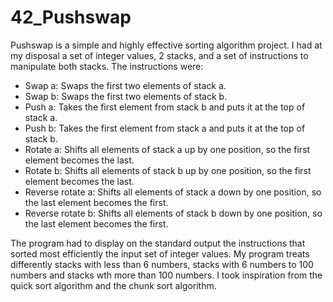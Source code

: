 # 42_Pushswap
Pushswap is a simple and highly effective sorting algorithm project.
I had at my disposal a set of integer values, 2 stacks, and a set of instructions to manipulate both stacks. The instructions were:
<ul>
  <li>Swap a: Swaps the first two elements of stack a.</li>
  <li>Swap b: Swaps the first two elements of stack b.</li>
  <li>Push a: Takes the first element from stack b and puts it at the top of stack a.</li>
  <li>Push b: Takes the first element from stack a and puts it at the top of stack b.</li>
  <li>Rotate a: Shifts all elements of stack a up by one position, so the first element becomes the last.</li>
  <li>Rotate b: Shifts all elements of stack b up by one position, so the first element becomes the last.</li>
  <li>Reverse rotate a: Shifts all elements of stack a down by one position, so the last element becomes the first.</li>
  <li>Reverse rotate b: Shifts all elements of stack b down by one position, so the last element becomes the first.</li>
</ul>

The program had to display on the standard output the instructions that sorted most efficiently the input set of integer values.
My program treats differently stacks with less than 6 numbers, stacks with 6 numbers to 100 numbers and stacks wth more than 100 numbers.
I took inspiration from the quick sort algorithm and the chunk sort algorithm.
